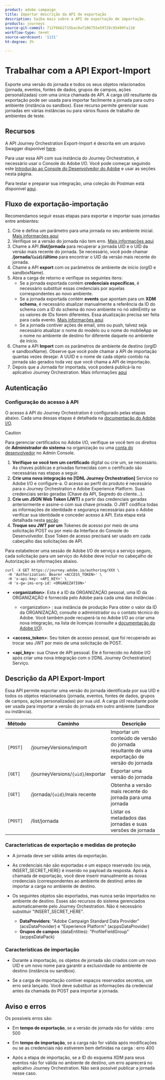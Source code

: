 ```yaml
---
product: adobe campaign
title: Importar descrição da API de exportação
description: Saiba mais sobre a API de exportação de importação.
products: journeys
source-git-commit: 712f66b2715bac0af206755e59728c95499fa110
workflow-type: tm+mt
source-wordcount: '1131'
ht-degree: 3%

---
```



# Trabalhar com a API Export-Import

Exporte uma versão do jornada e todos os seus objetos relacionados (jornada, eventos, fontes de dados, grupos de campos, ações personalizadas) com uma única chamada de API. A carga útil resultante da exportação pode ser usada para importar facilmente a jornada para outro ambiente (instância ou sandbox).
Esse recurso permite gerenciar suas jornadas em várias instâncias ou para vários fluxos de trabalho de ambientes de teste.


## Recursos

A API Journey Orchestration Export-Import é descrita em um arquivo Swagger disponível [here](https://adobedocs.github.io/JourneyAPI/docs/).

Para usar essa API com sua instância do Journey Orchestration, é necessário usar o Console do Adobe I/O. Você pode começar seguindo este [Introdução ao Console do Desenvolvedor do Adobe](https://www.adobe.io/apis/experienceplatform/console/docs.html#!AdobeDocs/adobeio-console/master/getting-started.md) e usar as seções nesta página.

Para testar e preparar sua integração, uma coleção do Postman está disponível [aqui](https://raw.githubusercontent.com/AdobeDocs/JourneyAPI/master/postman-collections/Journey-Orchestration_Export-import-API_postman-collection.json).


## Fluxo de exportação-importação

Recomendamos seguir essas etapas para exportar e importar suas jornadas entre ambientes:

1. Crie e defina um parâmetro para uma jornada no seu ambiente inicial. [Mais informações aqui](https://docs.adobe.com/content/help/pt-BR/journeys/using/building-journeys/about-journey-building/journey.html)
1. Verifique se a versão do jornada não tem erro. [Mais informações aqui](https://docs.adobe.com/content/help/en/journeys/using/building-journeys/testing-the-journey.html)
1. Chame a API **/list/jornada** para recuperar a jornada UID e o UID da versão mais recente do jornada. Se necessário, você pode chamar **/jornada/`{uid}`/último** para encontrar o UID da versão mais recente do jornada.
1. Chame a API **export** com os parâmetros de ambiente de início (orgID e sandboxName).
1. Abra a carga de retorno e verifique os seguintes itens:
   * Se a jornada exportada contém **credenciais específicas**, é necessário substituir essas credenciais por aquelas correspondentes ao novo ambiente.
   * Se a jornada exportada contém **events** que apontam para um **XDM schema**, é necessário atualizar manualmente a referência da ID do schema com a ID do schema do novo ambiente no nó xdmEntity se os valores de IDs forem diferentes. Essa atualização precisa ser feita para cada evento. [Mais informações aqui](https://docs.adobe.com/content/help/en/journeys/using/events-journeys/experience-event-schema.html)
   * Se a jornada contiver ações de email, sms ou push, talvez seja necessário atualizar o nome do modelo ou o nome do mobileApp se o nome no ambiente de destino for diferente daquele no ambiente de início.
1. Chame a API **Import** com os parâmetros de ambiente de destino (orgID e sandboxName). Observe que você pode chamar a API de importação quantas vezes desejar. A UUID e o nome de cada objeto contido na jornada são gerados toda vez que você chama a API de importação.
1. Depois que a Jornada for importada, você poderá publicá-la no aplicativo Journey Orchestration. Mais informações [aqui](https://docs.adobe.com/content/help/en/journeys/using/building-journeys/publishing-the-journey.html)


## Autenticação

### Configuração do acesso à API

O acesso à API do Journey Orchestration é configurado pelas etapas abaixo. Cada uma dessas etapas é detalhada na [documentação do Adobe I/O](https://www.adobe.io/authentication/auth-methods.html#!AdobeDocs/adobeio-auth/master/AuthenticationOverview/ServiceAccountIntegration.md).

>[!CAUTION]
>
>Para gerenciar certificados no Adobe I/O, verifique se você tem os direitos de <b>Administrador do sistema</b> na organização ou uma [conta do desenvolvedor](https://helpx.adobe.com/enterprise/using/manage-developers.html) no Admin Console.

1. **Verifique se você tem um certificado** digital ou crie um, se necessário. As chaves públicas e privadas fornecidas com o certificado são necessárias nas etapas a seguir.
1. **Crie uma nova integração no  [!DNL Journey Orchestration]** Service no Adobe I/O e configure-a. O acesso ao perfil do produto é necessário para o Journey Orchestration e Adobe Experience Platform. Suas credenciais serão geradas (Chave da API, Segredo do cliente...).
1. **Crie um JSON Web Token (JWT)** a partir das credenciais geradas anteriormente e assine-o com sua chave privada. O JWT codifica todas as informações de identidade e segurança necessárias para o Adobe verificar sua identidade e conceder acesso à API. Esta etapa está detalhada nesta [seção](https://www.adobe.io/authentication/auth-methods.html#!AdobeDocs/adobeio-auth/master/JWT/JWT.md)
1. **Troque seu JWT por um** Tokenes de acesso por meio de uma solicitação POST ou por meio da Interface do Console do Desenvolvedor. Esse Token de acesso precisará ser usado em cada cabeçalho das solicitações de API.

Para estabelecer uma sessão de Adobe I/O de serviço a serviço seguro, cada solicitação para um serviço do Adobe deve incluir no cabeçalho de Autorização as informações abaixo.

```
curl -X GET https://journey.adobe.io/authoring/XXX \
 -H 'Authorization: Bearer <ACCESS_TOKEN>' \
 -H 'x-api-key: <API_KEY>' \
 -H 'x-gw-ims-org-id: <ORGANIZATION>'
```

* **&lt;organization>**: Esta é a ID da ORGANIZAÇÃO pessoal, uma ID da ORGANIZAÇÃO é fornecida pelo Adobe para cada uma das instâncias :

   * &lt;organization> : sua instância de produção
   Para obter o valor da ID da ORGANIZAÇÃO, consulte o administrador ou o contato técnico do Adobe. Você também pode recuperá-la no Adobe I/O ao criar uma nova integração, na lista de licenças (consulte a [documentação do Adobe I/O](https://www.adobe.io/authentication.html)).

* **&lt;access_token>**: Seu token de acesso pessoal, que foi recuperado ao trocar seu JWT por meio de uma solicitação de POST.

* **&lt;api_key>**: sua Chave de API pessoal. Ele é fornecido no Adobe I/O após criar uma nova integração com o [!DNL Journey Orchestration] Serviço.



## Descrição da API Export-Import

Essa API permite exportar uma versão do jornada identificada por sua UID e todos os objetos relacionados (jornada, eventos, fontes de dados, grupos de campos, ações personalizadas) por sua uid.
A carga útil resultante pode ser usada para importar a versão do jornada em outro ambiente (sandbox ou instância).

| Método | Caminho | Descrição |
|---|---|---|
| `[POST]` | /journeyVersions/import | Importar um conteúdo de versão do jornada resultante de uma exportação de versão do jornada |
| `[GET]` | /journeyVersions/`{uid}`/exportar | Exportar uma versão do jornada |
| `[GET]` | /jornada/`{uid}`/mais recente | Obtenha a versão mais recente do jornada para uma jornada |
| `[POST]` | /list/jornada | Listar os metadados das jornadas e suas versões de jornada |


### Características de exportação e medidas de proteção

* A jornada deve ser válida antes da exportação.

* As credenciais não são exportadas e um espaço reservado (ou seja, INSERT_SECRET_HERE) é inserido no payload da resposta.
Após a chamada de exportação, você deve inserir manualmente as novas credenciais (correspondentes ao ambiente de destino) antes de importar a carga no ambiente de destino.

* Os seguintes objetos são exportados, mas nunca serão importados no ambiente de destino. Esses são recursos do sistema gerenciados automaticamente pelo Journey Orchestration. Não é necessário substituir &quot;INSERT_SECRET_HERE&quot;.
   * **DataProviders**: &quot;Adobe Campaign Standard Data Provider&quot; (acsDataProvider) e &quot;Experience Platform&quot; (acppsDataProvider)
   * **Grupos de campos**  (dataEntities): &quot;ProfileFieldGroup&quot; (acppsDataPack)



### Características de importação

* Durante a importação, os objetos de jornada são criados com um novo UID e um novo nome para garantir a exclusividade no ambiente de destino (instância ou sandbox).

* Se a carga de importação contiver espaços reservados secretos, um erro será lançado. Você deve substituir as informações da credencial antes da chamada do POST para importar a jornada.

## Aviso e erros

Os possíveis erros são:

* Em **tempo de exportação**, se a versão de jornada não for válida : erro 500

* Em **tempo de importação**, se a carga não for válida após modificações ou se as credenciais não estiverem bem definidas na carga : erro 400

* Após a etapa de importação, se a ID do esquema XDM para seus eventos não for válida no ambiente de destino, um erro aparecerá no aplicativo Journey Orchestration. Não será possível publicar a jornada nesse caso.